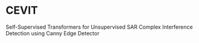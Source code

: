 # CEVIT

Self-Supervised Transformers for Unsupervised SAR Complex Interference Detection using Canny Edge Detector

